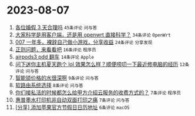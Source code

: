 # 2023-08-07

1. [各位婚假 3 天合理吗](https://www.v2ex.com/t/962917) `45条评论` `问与答`
1. [大家科学是用客户端，还是用 openwrt 直接科学？](https://www.v2ex.com/t/962900) `34条评论` `OpenWrt`
1. [007 一年多，裸辞自己做小游戏，分享收益](https://www.v2ex.com/t/962912) `24条评论` `分享发现`
1. [正则问题，来看看吧](https://www.v2ex.com/t/962911) `16条评论` `程序员`
1. [airpods3 pdd 翻车](https://www.v2ex.com/t/962924) `14条评论` `Apple`
1. [问下迷你主机夏天跑个 lol 效果怎么样？顺便唠叨一下最近修电脑的经历](https://www.v2ex.com/t/962914) `12条评论` `问与答`
1. [智能锁价格的水很深啊](https://www.v2ex.com/t/962935) `9条评论` `问与答`
1. [软路由系统选择](https://www.v2ex.com/t/962913) `8条评论` `问与答`
1. [你们接私活的时候都怎么给甲方介绍云服务的收费方式的？](https://www.v2ex.com/t/962926) `7条评论` `程序员`
1. [惠普墨水打印机非自动双面打印之痛](https://www.v2ex.com/t/962925) `7条评论` `问与答`
1. [[分享] 添加苹果官方节假日日历地址](https://www.v2ex.com/t/962922) `6条评论` `macOS`
